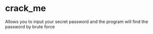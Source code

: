 # crack_me
Allows you to input your secret password and the program will find the password by brute force
